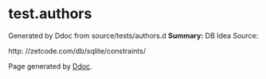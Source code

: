 # test.authors
Generated by Ddoc from source/tests/authors.d
**Summary:**
DB Idea Source:

http: 
//zetcode.com/db/sqlite/constraints/


Page generated by [Ddoc](http://dlang.org/ddoc.html). 
